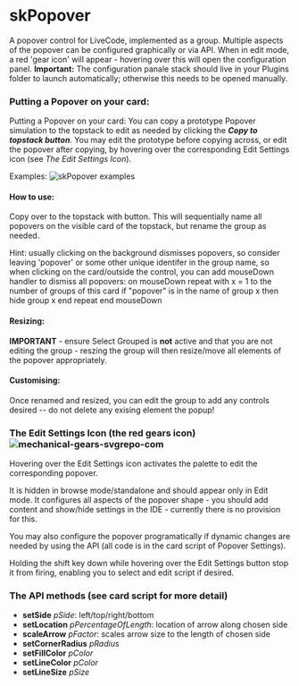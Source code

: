 # skPopover
A popover control for LiveCode, implemented as a group. Multiple aspects of the popover can be configured graphically or via API. 
When in edit mode, a red 'gear icon' will appear - hovering over this will open the configuration panel.
**Important:** The configuration panale stack should live in your Plugins folder to launch automatically; otherwise this needs to be opened manually.

### Putting a Popover on your card:
Putting a Popover on your card:
You can copy a prototype Popover simulation to the topstack to edit as needed by clicking the ***Copy to topstack button***. You may edit the prototype before copying across, or edit the popover after copying, by hovering over the corresponding Edit Settings icon (see *The Edit Settings Icon*).

Examples:
![skPopover examples](https://user-images.githubusercontent.com/5677273/112755088-16e85e80-8fd7-11eb-98e0-c975c49faf1e.jpg)

#### How to use:
Copy over to the topstack with button. This will sequentially name all popovers on the visible card of the topstack, but rename the group as needed.

Hint: usually clicking on the background dismisses popovers, so consider leaving 'popover' or some other unique identifer in the group name, so when clicking on the card/outside the control, you can add mouseDown handler to dismiss all popovers:
    on mouseDown
       repeat with x = 1 to the number of groups of this card
          if "popover" is in the name of group x then hide group x
       end repeat
    end mouseDown

#### Resizing: 
**IMPORTANT** - ensure Select Grouped is **not** active and that you are not editing the group - reszing the group will then resize/move all elements of the popover appropriately.

#### Customising: 
Once renamed and resized, you can edit the group to add any controls desired -- do not delete any exising element the popup! 
 
### The Edit Settings Icon (the red gears icon)![mechanical-gears-svgrepo-com](https://user-images.githubusercontent.com/5677273/112755206-9ece6880-8fd7-11eb-8849-0a98c12322e4.jpg)

Hovering over the Edit Settings icon activates the palette to edit the corresponding popover.

It is hidden in browse mode/standalone and should appear only in Edit mode. It configures all aspects of the popover shape - you should add content and show/hide settings in the IDE - currently there is no provision for this.

You may also configure the popover programatically if dynamic changes are needed by using the API (all code is in the card script of Popover Settings).

Holding the shift key down while hovering over the Edit Settings button stop it from firing, enabling you to select and edit script if desired.

### The API methods (see card script for more detail)
- **setSide** *pSide*: left/top/right/bottom
- **setLocation** *pPercentageOfLength*: location of arrow along chosen side
- **scaleArrow** *pFactor*: scales arrow size to the length of chosen side
- **setCornerRadius** *pRadius*
- **setFillColor** *pColor*
- **setLineColor** *pColor*
- **setLineSize** *pSize*

